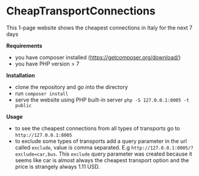 # CheapTransportConnections
This 1-page website shows the cheapest connections in Italy for the next 7 days

**Requirements**
- you have composer installed (https://getcomposer.org/download/)
- you have PHP version > 7

**Installation**
- clone the repository and go into the directory
- run `composer install`
- serve the website using PHP built-in server `php -S 127.0.0.1:8005 -t public`

**Usage**
- to see the cheapest connections from all types of transports go to `http://127.0.0.1:8005`
- to exclude some types of transports add a query parameter in the url called `exclude`, value is comma separated. E.g `http://127.0.0.1:8005/?exclude=car,bus`. This `exclude` query parameter was created because it seems like car is almost always the cheapest transport option and the price is strangely always 1.11 USD.
